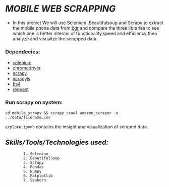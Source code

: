 # *MOBILE WEB SCRAPPING* 

* In this project We will use Selenium ,Beautifulsoup and Scrapy to extract the mobile phone data from [bgr](https://www.bgr.in/) and compare the three libraries to see which one is better interms of functionality,speed and efficiency then analyze and visualize the scrapped data.

### Dependecies:
* [selenium](https://www.selenium.dev/)
* [chromedriver](https://chromedriver.chromium.org/)
* [scrapy](https://scrapy.org/)
* [scrapyjs](https://pypi.org/project/scrapyjs/)
* [bs4](https://pypi.org/project/bs4/)
* [request](https://pypi.org/project/requests/)


### Run scrapy on system:

```
cd mobile_scrapy && scrapy crawl amazon_scraper -o ../data/filename.csv
```


`explore.ipynb` contains the insight and visualization of scraped data.

## *Skills/Tools/Technologies used:*

            1. Selenium
            2. BeautifulSoup
            3. Scrapy
            4. Pandas
            5. Numpy
            6. Matplotlib
            7. Seaborn

